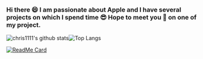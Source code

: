 ### Hi there 😄 I am passionate about Apple and I have several projects on which I spend time 😎 Hope to meet you 🤝 on one of my project.
![chris1111's github stats](https://github-readme-stats.vercel.app/api?username=chris1111&show_icons=true)![Top Langs](https://github-readme-stats.vercel.app/api/top-langs/?username=chris1111&hide=php,css&layout=compact)

[![ReadMe Card](https://github-readme-stats.vercel.app/api/pin/?username=chris1111&repo=github-readme-stats)](https://github.com/chris1111/chris1111)






